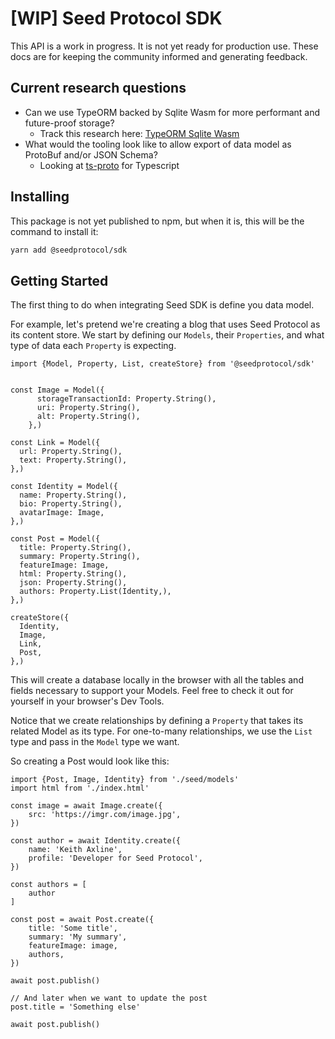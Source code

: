 # [WIP] Seed Protocol SDK

This API is a work in progress. It is not yet ready for production use. These docs are for keeping the community informed
and generating feedback.

## Current research questions

- Can we use TypeORM backed by Sqlite Wasm for more performant and future-proof storage?
  - Track this research here: [TypeORM Sqlite Wasm](https://github.com/JournoDAO/typeorm-sqlite-wasm)
- What would the tooling look like to allow export of data model as ProtoBuf and/or JSON Schema?
  - Looking at [ts-proto](https://github.com/stephenh/ts-proto) for Typescript 

## Installing

This package is not yet published to npm, but when it is, this will be the command to install it:

```bash
yarn add @seedprotocol/sdk
```

## Getting Started

The first thing to do when integrating Seed SDK is define you data model. 

For example, let's pretend we're creating a blog that uses Seed Protocol as its content store. We start by defining our `Models`, their `Properties`, and what type of data each `Property` is expecting.

```typescript=
import {Model, Property, List, createStore} from '@seedprotocol/sdk'


const Image = Model({
      storageTransactionId: Property.String(),
      uri: Property.String(),
      alt: Property.String(),
    },)

const Link = Model({
  url: Property.String(),
  text: Property.String(),
},)

const Identity = Model({
  name: Property.String(),
  bio: Property.String(),
  avatarImage: Image,
},)

const Post = Model({
  title: Property.String(),
  summary: Property.String(),
  featureImage: Image,
  html: Property.String(),
  json: Property.String(),
  authors: Property.List(Identity,),
},)

createStore({
  Identity,
  Image,
  Link,
  Post,
},)
```

This will create a database locally in the browser with all the tables and fields necessary to support your Models. Feel free to check it out for yourself in your browser's Dev Tools.

Notice that we create relationships by defining a `Property` that takes its related Model as its type. For one-to-many relationships, we use the `List` type and pass in the `Model` type we want.

So creating a Post would look like this:

```typescript=
import {Post, Image, Identity} from './seed/models'
import html from './index.html'

const image = await Image.create({
    src: 'https://imgr.com/image.jpg',
})

const author = await Identity.create({
    name: 'Keith Axline',
    profile: 'Developer for Seed Protocol',
})

const authors = [
    author
]

const post = await Post.create({
    title: 'Some title',
    summary: 'My summary',
    featureImage: image,
    authors,
})

await post.publish()

// And later when we want to update the post
post.title = 'Something else'

await post.publish()

```
